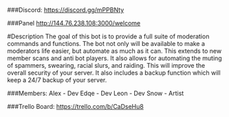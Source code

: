 ###Discord:
https://discord.gg/mPPBNty

###Panel
http://144.76.238.108:3000/welcome

#Description
The goal of this bot is to provide a full suite of moderation commands and functions. The bot not only will be available to make a moderators life easier, but automate as much as it can. This extends to new member scans and anti bot players. It also allows for automating the muting of spammers, swearing, racial slurs, and raiding. This will improve the overall security of your server. It also includes a backup function which will keep a 24/7 backup of your server.

###Members:
Alex - Dev 
Edqe - Dev
Leon - Dev
Snow - Artist

###Trello Board:
https://trello.com/b/CaDseHu8